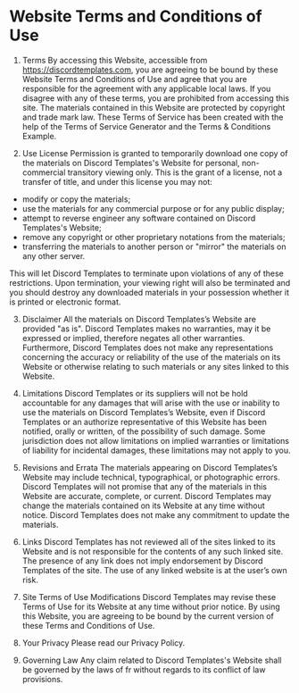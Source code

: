# Website Terms and Conditions of Use

1. Terms
By accessing this Website, accessible from https://discordtemplates.com, you are agreeing to be bound by these Website Terms and Conditions of Use and agree that you are responsible for the agreement with any applicable local laws. If you disagree with any of these terms, you are prohibited from accessing this site. The materials contained in this Website are protected by copyright and trade mark law. These Terms of Service has been created with the help of the Terms of Service Generator and the Terms & Conditions Example.

2. Use License
Permission is granted to temporarily download one copy of the materials on Discord Templates's Website for personal, non-commercial transitory viewing only. This is the grant of a license, not a transfer of title, and under this license you may not:

- modify or copy the materials;
- use the materials for any commercial purpose or for any public display;
- attempt to reverse engineer any software contained on Discord Templates's Website;
- remove any copyright or other proprietary notations from the materials;
- transferring the materials to another person or "mirror" the materials on any other server.

This will let Discord Templates to terminate upon violations of any of these restrictions. Upon termination, your viewing right will also be terminated and you should destroy any downloaded materials in your possession whether it is printed or electronic format.

3. Disclaimer
All the materials on Discord Templates’s Website are provided "as is". Discord Templates makes no warranties, may it be expressed or implied, therefore negates all other warranties. Furthermore, Discord Templates does not make any representations concerning the accuracy or reliability of the use of the materials on its Website or otherwise relating to such materials or any sites linked to this Website.

4. Limitations
Discord Templates or its suppliers will not be hold accountable for any damages that will arise with the use or inability to use the materials on Discord Templates’s Website, even if Discord Templates or an authorize representative of this Website has been notified, orally or written, of the possibility of such damage. Some jurisdiction does not allow limitations on implied warranties or limitations of liability for incidental damages, these limitations may not apply to you.

5. Revisions and Errata
The materials appearing on Discord Templates’s Website may include technical, typographical, or photographic errors. Discord Templates will not promise that any of the materials in this Website are accurate, complete, or current. Discord Templates may change the materials contained on its Website at any time without notice. Discord Templates does not make any commitment to update the materials.

6. Links
Discord Templates has not reviewed all of the sites linked to its Website and is not responsible for the contents of any such linked site. The presence of any link does not imply endorsement by Discord Templates of the site. The use of any linked website is at the user’s own risk.

7. Site Terms of Use Modifications
Discord Templates may revise these Terms of Use for its Website at any time without prior notice. By using this Website, you are agreeing to be bound by the current version of these Terms and Conditions of Use.

8. Your Privacy
Please read our Privacy Policy.

9. Governing Law
Any claim related to Discord Templates's Website shall be governed by the laws of fr without regards to its conflict of law provisions.
